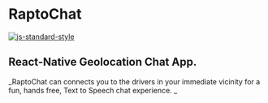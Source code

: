#  RaptoChat
[![js-standard-style](https://img.shields.io/badge/code%20style-standard-brightgreen.svg?style=flat)](http://standardjs.com/)

## React-Native Geolocation Chat App.
_RaptoChat can connects you to the drivers in your immediate vicinity for a fun, hands free, Text to Speech chat experience. _
